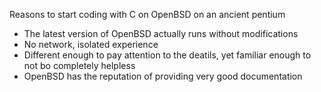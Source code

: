 
Reasons to start coding with C on OpenBSD on an ancient pentium

* The latest version of OpenBSD actually runs without modifications
* No network, isolated experience
* Different enough to pay attention to the deatils, yet familiar enough to not bo completely helpless
* OpenBSD has the reputation of providing very good documentation 

